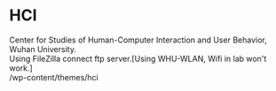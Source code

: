 # HCI
Center for Studies of Human-Computer Interaction and User Behavior, Wuhan University. <br>
Using FileZilla connect ftp server.[Using WHU-WLAN, Wifi in lab won't work.]<br>
/wp-content/themes/hci
